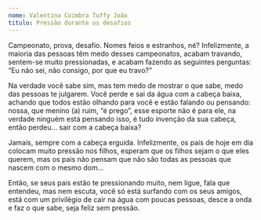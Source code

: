 ```yaml
---
nome: Valentina Coimbra Tuffy João
titulo: Pressão durante os desafios
---
```


Campeonato, prova, desafio. Nomes feios e estranhos, né? Infelizmente, a maioria das pessoas têm medo desses campeonatos, acabam travando, sentem-se muito pressionadas, e acabam fazendo as seguintes perguntas: “Eu não sei, não consigo, por que eu travo?”

Na verdade você sabe sim, mas tem medo de mostrar o que sabe, medo das pessoas te julgarem. Você perde e sai da água com a cabeça baixa, achando que todos estão olhando para você e estão falando ou pensando: nossa, que menino (a) ruim, “é prego”, esse esporte não é para ele, na verdade ninguém está pensando isso, é tudo invenção da sua cabeça, então perdeu... sair com a cabeça baixa?

Jamais, sempre com a cabeça erguida. Infelizmente, os pais de hoje em dia colocam muito pressão nos filhos, esperam que os filhos sejam o que eles querem, mas os pais não pensam que não são todas as pessoas que nascem com o mesmo dom...

Então, se seus pais estão te pressionando muito, nem ligue, fala que entendeu, mas nem escuta, você só está surfando com os seus amigos, está com um privilégio de cair na água com poucas pessoas, desce a onda e faz o que sabe, seja feliz sem pressão.